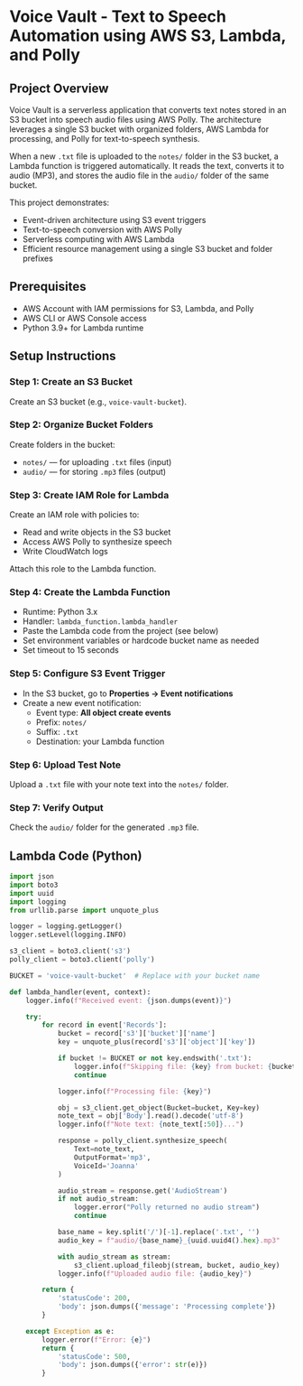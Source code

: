 # Voice Vault - Text to Speech Automation using AWS S3, Lambda, and Polly

## Project Overview

Voice Vault is a serverless application that converts text notes stored in an S3 bucket into speech audio files using AWS Polly. The architecture leverages a single S3 bucket with organized folders, AWS Lambda for processing, and Polly for text-to-speech synthesis.

When a new `.txt` file is uploaded to the `notes/` folder in the S3 bucket, a Lambda function is triggered automatically. It reads the text, converts it to audio (MP3), and stores the audio file in the `audio/` folder of the same bucket.

This project demonstrates:

- Event-driven architecture using S3 event triggers
- Text-to-speech conversion with AWS Polly
- Serverless computing with AWS Lambda
- Efficient resource management using a single S3 bucket and folder prefixes


## Prerequisites

- AWS Account with IAM permissions for S3, Lambda, and Polly
- AWS CLI or AWS Console access
- Python 3.9+ for Lambda runtime
## Setup Instructions

### Step 1: Create an S3 Bucket

Create an S3 bucket (e.g., `voice-vault-bucket`).

### Step 2: Organize Bucket Folders

Create folders in the bucket:

- `notes/` — for uploading `.txt` files (input)
- `audio/` — for storing `.mp3` files (output)

### Step 3: Create IAM Role for Lambda

Create an IAM role with policies to:

- Read and write objects in the S3 bucket
- Access AWS Polly to synthesize speech
- Write CloudWatch logs

Attach this role to the Lambda function.

### Step 4: Create the Lambda Function

- Runtime: Python 3.x
- Handler: `lambda_function.lambda_handler`
- Paste the Lambda code from the project (see below)
- Set environment variables or hardcode bucket name as needed
- Set timeout to 15 seconds

### Step 5: Configure S3 Event Trigger

- In the S3 bucket, go to **Properties → Event notifications**
- Create a new event notification:
  - Event type: **All object create events**
  - Prefix: `notes/`
  - Suffix: `.txt`
  - Destination: your Lambda function

### Step 6: Upload Test Note

Upload a `.txt` file with your note text into the `notes/` folder.

### Step 7: Verify Output

Check the `audio/` folder for the generated `.mp3` file.



## Lambda Code (Python)

```python
import json
import boto3
import uuid
import logging
from urllib.parse import unquote_plus

logger = logging.getLogger()
logger.setLevel(logging.INFO)

s3_client = boto3.client('s3')
polly_client = boto3.client('polly')

BUCKET = 'voice-vault-bucket'  # Replace with your bucket name

def lambda_handler(event, context):
    logger.info(f"Received event: {json.dumps(event)}")

    try:
        for record in event['Records']:
            bucket = record['s3']['bucket']['name']
            key = unquote_plus(record['s3']['object']['key'])

            if bucket != BUCKET or not key.endswith('.txt'):
                logger.info(f"Skipping file: {key} from bucket: {bucket}")
                continue

            logger.info(f"Processing file: {key}")

            obj = s3_client.get_object(Bucket=bucket, Key=key)
            note_text = obj['Body'].read().decode('utf-8')
            logger.info(f"Note text: {note_text[:50]}...")

            response = polly_client.synthesize_speech(
                Text=note_text,
                OutputFormat='mp3',
                VoiceId='Joanna'
            )

            audio_stream = response.get('AudioStream')
            if not audio_stream:
                logger.error("Polly returned no audio stream")
                continue

            base_name = key.split('/')[-1].replace('.txt', '')
            audio_key = f"audio/{base_name}_{uuid.uuid4().hex}.mp3"

            with audio_stream as stream:
                s3_client.upload_fileobj(stream, bucket, audio_key)
            logger.info(f"Uploaded audio file: {audio_key}")

        return {
            'statusCode': 200,
            'body': json.dumps({'message': 'Processing complete'})
        }

    except Exception as e:
        logger.error(f"Error: {e}")
        return {
            'statusCode': 500,
            'body': json.dumps({'error': str(e)})
        }

